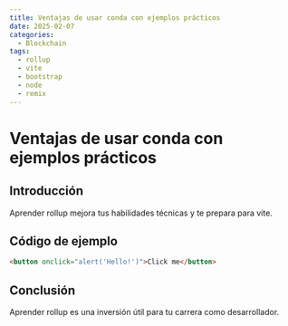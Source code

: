 ```yaml
---
title: Ventajas de usar conda con ejemplos prácticos
date: 2025-02-07
categories:
  - Blockchain
tags:
  - rollup
  - vite
  - bootstrap
  - node
  - remix
---
```


# Ventajas de usar conda con ejemplos prácticos

## Introducción

Aprender rollup mejora tus habilidades técnicas y te prepara para vite.

## Código de ejemplo

```html
<button onclick="alert('Hello!')">Click me</button>
```

## Conclusión

Aprender rollup es una inversión útil para tu carrera como desarrollador.